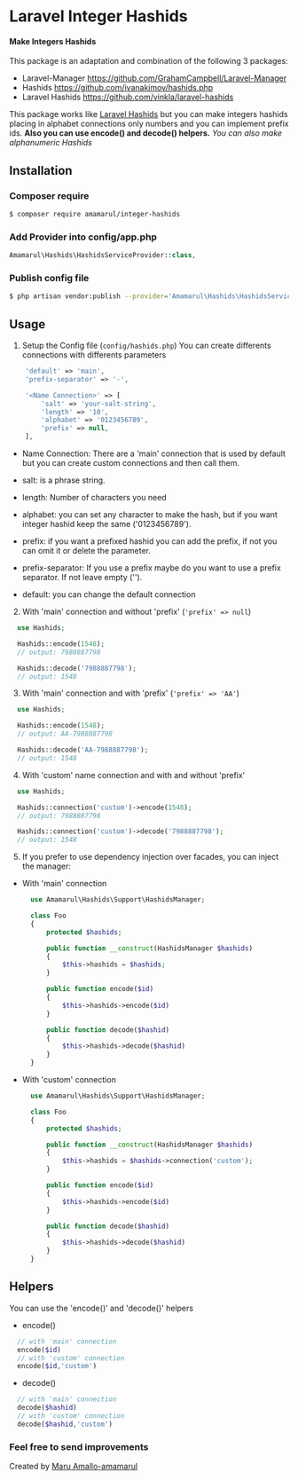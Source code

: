 # Laravel Integer Hashids

#### Make Integers Hashids

This package is an adaptation and combination of the following 3 packages:
- Laravel-Manager https://github.com/GrahamCampbell/Laravel-Manager
- Hashids https://github.com/ivanakimov/hashids.php
- Laravel Hashids https://github.com/vinkla/laravel-hashids

This package works like [Laravel Hashids][218ac709] but you can make integers hashids placing in alphabet connections only numbers and you can implement prefix ids.
**Also you can use encode() and decode() helpers.**
*You can also make alphanumeric Hashids*

  [218ac709]: https://github.com/vinkla/laravel-hashids "Laravel Hashids"

## Installation

### Composer require
``` bash
$ composer require amamarul/integer-hashids
```
### Add Provider into config/app.php
``` php
Amamarul\Hashids\HashidsServiceProvider::class,
```
### Publish config file
``` bash
$ php artisan vendor:publish --provider='Amamarul\Hashids\HashidsServiceProvider'
```

## Usage

1. Setup the Config file (`config/hashids.php`)
  You can create differents connections with differents parameters
  ``` php
      'default' => 'main',
      'prefix-separator' => '-',

      '<Name Connection>' => [
          'salt' => 'your-salt-string',
          'length' => '10',
          'alphabet' => '0123456789',
          'prefix' => null,
      ],
  ```
  - Name Connection: There are a 'main' connection that is used by default but you can create custom connections and then call them.
  - salt: is a phrase string.
  - length: Number of characters you need
  - alphabet: you can set any character to make the hash, but if you want integer hashid keep the same ('0123456789').
  - prefix: if you want a prefixed hashid you can add the prefix, if not you can omit it or delete the parameter.

  - prefix-separator: If you use a prefix maybe do you want to use a prefix separator. If not leave empty ('').
  - default: you can change the default connection

2. With 'main' connection and without 'prefix' (`'prefix' => null`)
  ``` php
    use Hashids;

    Hashids::encode(1548);
    // output: 7988887798

    Hashids::decode('7988887798');
    // output: 1548
  ```

3. With 'main' connection and with 'prefix' (`'prefix' => 'AA'`)
  ``` php
    use Hashids;

    Hashids::encode(1548);
    // output: AA-7988887798

    Hashids::decode('AA-7988887798');
    // output: 1548
  ```

4. With 'custom' name connection and with and without 'prefix'
  ``` php
    use Hashids;

    Hashids::connection('custom')->encode(1548);
    // output: 7988887798

    Hashids::connection('custom')->decode('7988887798');
    // output: 1548
  ```

5. If you prefer to use dependency injection over facades, you can inject the manager:
- With 'main' connection
  ``` php
    use Amamarul\Hashids\Support\HashidsManager;

    class Foo
    {
    	protected $hashids;

    	public function __construct(HashidsManager $hashids)
    	{
    		$this->hashids = $hashids;
    	}

    	public function encode($id)
    	{
    		$this->hashids->encode($id)
    	}

    	public function decode($hashid)
    	{
    		$this->hashids->decode($hashid)
    	}
    }
  ```
- With 'custom' connection
  ``` php
    use Amamarul\Hashids\Support\HashidsManager;

    class Foo
    {
    	protected $hashids;

    	public function __construct(HashidsManager $hashids)
    	{
    		$this->hashids = $hashids->connection('custom');
    	}

    	public function encode($id)
    	{
    		$this->hashids->encode($id)
    	}

    	public function decode($hashid)
    	{
    		$this->hashids->decode($hashid)
    	}
    }
  ```
## Helpers
You can use the 'encode()' and 'decode()' helpers
- encode()
``` php
  // with 'main' connection
  encode($id)
  // with 'custom' connection
  encode($id,'custom')
```
- decode()
``` php
  // with 'main' connection
  decode($hashid)
  // with 'custom' connection
  decode($hashid,'custom')
```

### Feel free to send improvements
Created by [Maru Amallo-amamarul][760a7857]

  [760a7857]: https://github.com/amamarul "https://github.com/amamarul"
